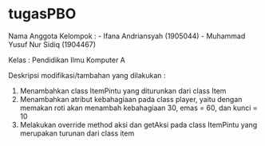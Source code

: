 # tugasPBO
Nama Anggota Kelompok : - Ifana Andriansyah (1905044) 
                        - Muhammad Yusuf Nur Sidiq (1904467)

Kelas : Pendidikan Ilmu Komputer A

Deskripsi modifikasi/tambahan yang dilakukan :
1. Menambahkan class ItemPintu yang diturunkan dari class Item
2. Menambahkan atribut kebahagiaan pada class player, yaitu dengan memakan roti akan menambah kebahagiaan 30, emas = 60, dan kunci = 10
3. Melakukan override method aksi dan getAksi pada class ItemPintu yang merupakan turunan dari class item
